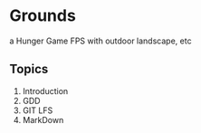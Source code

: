 # Grounds
a Hunger Game FPS with outdoor landscape, etc

## Topics
1. Introduction
2. GDD 
3. GIT LFS
4. MarkDown
